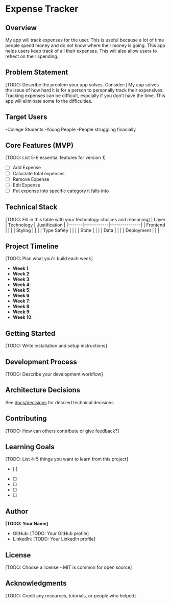 # Expense Tracker

## Overview
My app will track expenses for the user. This is useful because a lot of time people spend money and do not know where their money is going. This app helps users keep track of all their expenses. This will also allow users to reflect on their spending.

## Problem Statement
[TODO: Describe the problem your app solves. Consider:]
My app solves the issue of how hard it is for a person to personally track their expensives. Tracking expenses can be difficult, espcially if you don't have the time. This app will eliminate some fo the difficulties.  

## Target Users
-College Students
-Young People
-People struggling finacially

## Core Features (MVP)
[TODO: List 5-6 essential features for version 1]
- [ ] Add Expense
- [ ] Caluclate total expenses
- [ ] Remove Expense
- [ ] Edit Expense
- [ ] Put expense into specific category it falls into

## Technical Stack
[TODO: Fill in this table with your technology choices and reasoning]
| Layer | Technology | Justification |
|-------|------------|---------------|
| Frontend | | |
| Styling | | |
| Type Safety | | |
| State | | |
| Data | | |
| Deployment | | |

## Project Timeline
[TODO: Plan what you'll build each week]
- **Week 1**: 
- **Week 2**: 
- **Week 3**: 
- **Week 4**: 
- **Week 5**: 
- **Week 6**: 
- **Week 7**: 
- **Week 8**: 
- **Week 9**: 
- **Week 10**: 

## Getting Started
[TODO: Write installation and setup instructions]

## Development Process
[TODO: Describe your development workflow]

## Architecture Decisions
See [docs/decisions](./docs/decisions) for detailed technical decisions.

## Contributing
[TODO: How can others contribute or give feedback?]

## Learning Goals
[TODO: List 4-5 things you want to learn from this project]
- [ ] 
- [ ] 
- [ ] 
- [ ] 
- [ ] 

## Author
**[TODO: Your Name]**
- GitHub: [TODO: Your GitHub profile]
- LinkedIn: [TODO: Your LinkedIn profile]

## License
[TODO: Choose a license - MIT is common for open source]

## Acknowledgments
[TODO: Credit any resources, tutorials, or people who helped]
